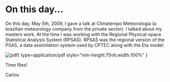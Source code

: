 # On this day...

On this day, May 5th, 2009, I gave a talk at Climatempo Meteorologia (a brazilian meteorology company from the private sector). I talked about my masters work. At the time I was working with the Regional Physical-space Statistical Analysis System (RPSAS). RPSAS was the regional version of the PSAS, a data assimilation system used by CPTEC along with the Eta model:

![pdf](https://drive.google.com/file/d/1ZzFuZAQLcXRldyd9u2PedvKmntwcAThn/preview){ type=application/pdf style="min-height:75vh;width:100%" }

Time flies!

Carlos

